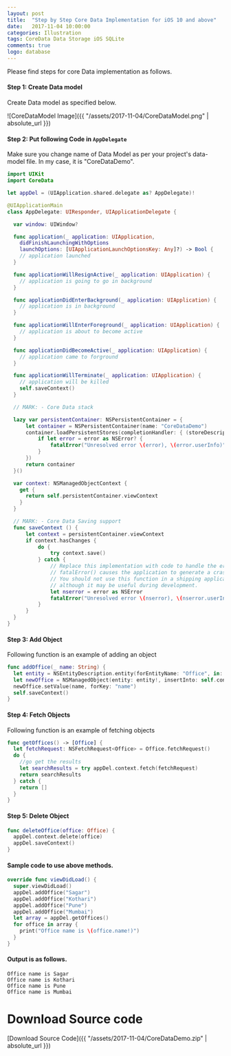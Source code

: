 ```yaml
---
layout: post
title:  "Step by Step Core Data Implementation for iOS 10 and above"
date:   2017-11-04 10:00:00
categories: Illustration
tags: CoreData Data Storage iOS SQLite
comments: true
logo: database
---
```


Please find steps for core Data implementation as follows.

#### Step 1: Create Data model 

Create Data model as specified below.

![CoreDataModel Image]({{ "/assets/2017-11-04/CoreDataModel.png" | absolute_url }})

#### Step 2: Put following Code in `AppDelegate`

Make sure you change name of Data Model as per your project's data-model file.
In my case, it is "CoreDataDemo".

```swift
import UIKit
import CoreData

let appDel = (UIApplication.shared.delegate as? AppDelegate)!

@UIApplicationMain
class AppDelegate: UIResponder, UIApplicationDelegate {

  var window: UIWindow?

  func application(_ application: UIApplication, 
    didFinishLaunchingWithOptions 
    launchOptions: [UIApplicationLaunchOptionsKey: Any]?) -> Bool {
    // application launched
  }

  func applicationWillResignActive(_ application: UIApplication) {
    // application is going to go in background
  }

  func applicationDidEnterBackground(_ application: UIApplication) {
    // application is in background
  }

  func applicationWillEnterForeground(_ application: UIApplication) {
    // application is about to become active
  }

  func applicationDidBecomeActive(_ application: UIApplication) {
    // application came to forground
  }

  func applicationWillTerminate(_ application: UIApplication) {
    // application will be killed
    self.saveContext()
  }

  // MARK: - Core Data stack

  lazy var persistentContainer: NSPersistentContainer = {
      let container = NSPersistentContainer(name: "CoreDataDemo")
      container.loadPersistentStores(completionHandler: { (storeDescription, error) in
          if let error = error as NSError? {
              fatalError("Unresolved error \(error), \(error.userInfo)")
          }
      })
      return container
  }()

  var context: NSManagedObjectContext {
    get {
      return self.persistentContainer.viewContext
    }
  }

  // MARK: - Core Data Saving support
  func saveContext () {
      let context = persistentContainer.viewContext
      if context.hasChanges {
          do {
              try context.save()
          } catch {
              // Replace this implementation with code to handle the error appropriately.
              // fatalError() causes the application to generate a crash log and terminate. 
              // You should not use this function in a shipping application, 
              // although it may be useful during development.
              let nserror = error as NSError
              fatalError("Unresolved error \(nserror), \(nserror.userInfo)")
          }
      }
  }
}
```

#### Step 3: Add Object

Following function is an example of adding an object

```swift
func addOffice(_ name: String) {
  let entity = NSEntityDescription.entity(forEntityName: "Office", in: self.context)
  let newOffice = NSManagedObject(entity: entity!, insertInto: self.context)
  newOffice.setValue(name, forKey: "name")
  self.saveContext()
}
```

#### Step 4: Fetch Objects

Following function is an example of fetching objects

```swift
func getOffices() -> [Office] {
  let fetchRequest: NSFetchRequest<Office> = Office.fetchRequest()
  do {
    //go get the results
    let searchResults = try appDel.context.fetch(fetchRequest)
    return searchResults
  } catch {
    return []
  }
}
```

#### Step 5: Delete Object

```swift
func deleteOffice(office: Office) {
  appDel.context.delete(office)
  appDel.saveContext()
}
```

#### Sample code to use above methods.

```swift
override func viewDidLoad() {
  super.viewDidLoad()
  appDel.addOffice("Sagar")
  appDel.addOffice("Kothari")
  appDel.addOffice("Pune")
  appDel.addOffice("Mumbai")
  let array = appDel.getOffices()
  for office in array {
    print("Office name is \(office.name!)")
  }
}
```

#### Output is as follows.

```
Office name is Sagar
Office name is Kothari
Office name is Pune
Office name is Mumbai
```

# Download Source code

[Download Source Code]({{ "/assets/2017-11-04/CoreDataDemo.zip" | absolute_url }})